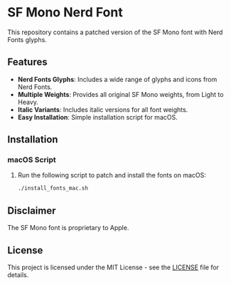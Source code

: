 # SF Mono Nerd Font

This repository contains a patched version of the SF Mono font with Nerd Fonts glyphs.

## Features

- **Nerd Fonts Glyphs**: Includes a wide range of glyphs and icons from Nerd Fonts.
- **Multiple Weights**: Provides all original SF Mono weights, from Light to Heavy.
- **Italic Variants**: Includes italic versions for all font weights.
- **Easy Installation**: Simple installation script for macOS.

## Installation

### macOS Script

1. Run the following script to patch and install the fonts on macOS:

   ```bash
   ./install_fonts_mac.sh
   ```

## Disclaimer

The SF Mono font is proprietary to Apple.

## License

This project is licensed under the MIT License - see the [LICENSE](LICENSE) file for details.
